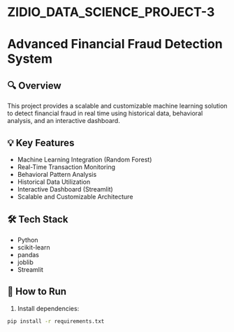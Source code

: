 # ZIDIO_DATA_SCIENCE_PROJECT-3
# Advanced Financial Fraud Detection System

## 🔍 Overview
This project provides a scalable and customizable machine learning solution to detect financial fraud in real time using historical data, behavioral analysis, and an interactive dashboard.

## 💡 Key Features
- Machine Learning Integration (Random Forest)
- Real-Time Transaction Monitoring
- Behavioral Pattern Analysis
- Historical Data Utilization
- Interactive Dashboard (Streamlit)
- Scalable and Customizable Architecture

## 🛠️ Tech Stack
- Python
- scikit-learn
- pandas
- joblib
- Streamlit

## 🚀 How to Run

1. Install dependencies:
```bash
pip install -r requirements.txt
